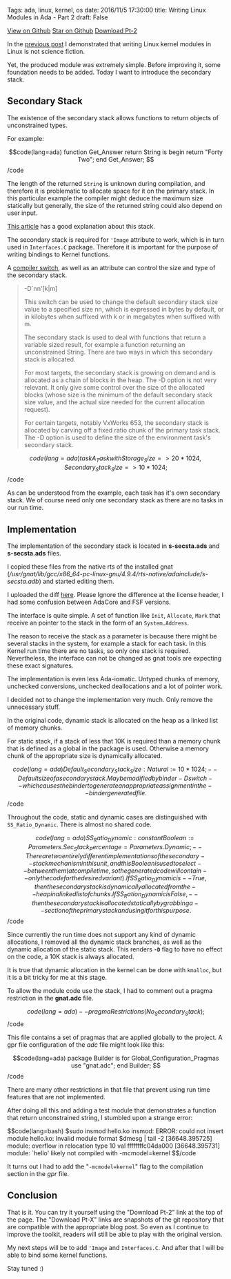 Tags: ada, linux, kernel, os
date: 2016/11/5 17:30:00
title: Writing Linux Modules in Ada - Part 2
draft: False

<a class="github-button" href="https://github.com/alkhimey/Ada_Kernel_Module_Toolkit/"  data-style="mega" aria-label="View alkhimey/Ada_Kernel_Module_Toolkit on GitHub">View on Github</a>
<a class="github-button" href="https://github.com/alkhimey/Ada_Kernel_Module_Toolkit" data-icon="octicon-star" data-style="mega" data-count-href="/alkhimey/Ada_Kernel_Module_Toolkit/stargazers" data-count-api="/repos/alkhimey/Ada_Kernel_Module_Toolkit#stargazers_count" data-count-aria-label="# stargazers on GitHub" aria-label="Star alkhimey/Ada_Kernel_Module_Toolkit on GitHub">Star on Github</a>
<a class="github-button" href="https://github.com/alkhimey/Ada_Kernel_Module_Toolkit/archive/blog-post-pt-2.zip" data-icon="octicon-cloud-download" data-style="mega" aria-label="Download alkhimey/Ada_Kernel_Module_Toolkit on GitHub">Download Pt-2</a>


<script async defer src="https://buttons.github.io/buttons.js"></script>

<!--
<a href="https://github.com/alkhimey/Ada_Kernel_Module_Toolkit"><img style="position: absolute; top: 0; right: 0; border: 0;" src="https://camo.githubusercontent.com/a6677b08c955af8400f44c6298f40e7d19cc5b2d/68747470733a2f2f73332e616d617a6f6e6177732e636f6d2f6769746875622f726962626f6e732f666f726b6d655f72696768745f677261795f3664366436642e706e67" alt="Fork me on GitHub" data-canonical-src="https://s3.amazonaws.com/github/ribbons/forkme_right_gray_6d6d6d.png"></a>
-->

In the [previous post](/2016/10/23/writing-linux-modules-in-ada-part-1/) I demonstrated that writing Linux kernel modules in Linux is not science fiction.

Yet, the produced module was extremely simple. Before improving it, some foundation needs to be added. Today I want to introduce the secondary stack.

## Secondary Stack

The existence of the secondary stack allows functions to return objects of unconstrained types.

For example:

$$code(lang=ada)
function Get_Answer return String is
begin
   return "Forty Two";
end Get_Answer;
$$/code


The length of the returned ```String``` is unknown during compilation, and therefore it is problematic to allocate space for it on the primary stack. In this particular example the compiler might deduce the maximum size statically but generally, the size of the returned string could also depend on user input.

[This article](https://docs.adacore.com/gnat_ugx-docs/html/gnat_ugx/gnat_ugx/the_secondary_stack.html) has a good explanation about this stack.

The secondary stack is required for ```'Image``` attribute to work, which is in turn used in ```Interfaces.C``` package. Therefore it is important for the purpose of writing bindings to Kernel functions.

A [compiler switch](https://gcc.gnu.org/onlinedocs/gnat_ugn/Switches-for-gnatbind.html#index-g_t-D-_0028gnatbind_0029-683), as well as an attribute can control the size and type of the secondary stack.

> -D`nn'[k|m]
>    
>    This switch can be used to change the default secondary stack size value to a specified size nn, which is expressed in bytes by default, or in kilobytes when suffixed with k or in megabytes when suffixed with m.
>
>    The secondary stack is used to deal with functions that return a variable sized result, for example a function returning an unconstrained String. There are two ways in which this secondary stack is allocated.
>    
>    For most targets, the secondary stack is growing on demand and is allocated as a chain of blocks in the heap. The -D option is not very relevant. It only give some control over the size of the allocated blocks (whose size is the minimum of the default secondary stack size value, and the actual size needed for the current allocation request).
>    
>    For certain targets, notably VxWorks 653, the secondary stack is allocated by carving off a fixed ratio chunk of the primary task stack. The -D option is used to define the size of the environment task's secondary stack.
>

$$code(lang=ada)
task A_Task with
  Storage_Size         => 20 * 1024,
  Secondary_Stack_Size => 10 * 1024;
$$/code

As can be understood from the example, each task has it's own secondary stack. We of course need only one secondary stack as there are no tasks in our run time.

## Implementation

The implementation of the secondary stack is located in **s-secsta.ads** and **s-secsta.ads** files.

I copied these files from the native rts of the installed gnat (_/usr/gnat/lib/gcc/x86_64-pc-linux-gnu/4.9.4/rts-native/adainclude/s-secsta.adb_) and started editing them.

I uploaded the diff [here](https://gist.github.com/alkhimey/0e859655e32a5289e95ee193d76fabdf/revisions). Please Ignore the difference at the license header, I had some confusion between AdaCore and FSF versions.


The interface is quite simple. A set of function like ```Init```, ```Allocate```, ```Mark``` that receive an pointer to the stack in the form of an ```System.Address```.

The reason to receive the stack as a parameter is because there might be several stacks in the system, for example a stack for each task. In this Kernel run time there are no tasks, so only one stack is required. Nevertheless, the interface can not be changed as gnat tools are expecting these exact signatures.

The implementation is even less Ada-iomatic. Untyped chunks of memory, unchecked conversions, unchecked deallocations and a lot of pointer work.

I decided not to change the implementation very much. Only remove the unnecessary stuff.

In the original code, dynamic stack is allocated on the heap as a linked list of memory chunks.

For static stack, if a stack of less that 10K is required than a memory chunk that is defined as a global in the package is used. Otherwise a memory chunk of the appropriate size is dynamically allocated.

$$code(lang=ada)
   Default_Secondary_Stack_Size : Natural := 10 * 1024;
   --  Default size of a secondary stack. May be modified by binder -D switch
   --  which causes the binder to generate an appropriate assignment in the
   --  binder generated file.
$$/code

Throughout the code, static and dynamic cases are distinguished with ```SS_Ratio_Dynamic```. There is almost no shared code.

$$code(lang=ada)
   SS_Ratio_Dynamic : constant Boolean :=
                        Parameters.Sec_Stack_Percentage = Parameters.Dynamic;
   --  There are two entirely different implementations of the secondary
   --  stack mechanism in this unit, and this Boolean is used to select
   --  between them (at compile time, so the generated code will contain
   --  only the code for the desired variant). If SS_Ratio_Dynamic is
   --  True, then the secondary stack is dynamically allocated from the
   --  heap in a linked list of chunks. If SS_Ration_Dynamic is False,
   --  then the secondary stack is allocated statically by grabbing a
   --  section of the primary stack and using it for this purpose.
$$/code

Since currently the run time does not support any kind of dynamic allocations, I removed all the dynamic stack branches, as well as the dynamic allocation of the static stack. This renders **```-D```** flag to have no effect on the code, a 10K stack is always allocated.

It is true that dynamic allocation in the kernel can be done with ```kmalloc```, but it is a bit tricky for me at this stage.

To allow the module code use the stack, I had to comment out a pragma restriction in the **gnat.adc** file.

$$code(lang=ada)
--pragma Restrictions (No_Secondary_Stack);
$$/code

This file contains a set of pragmas that are applied globally to the project. A gpr file configuration of the _adc_ file might look like this:

$$code(lang=ada)
 package Builder is
      for Global_Configuration_Pragmas use "gnat.adc";
   end Builder;
$$/code

There are many other restrictions in that file that prevent using run time features that are not implemented.

After doing all this and adding a test module that demonstrates a function that return unconstrained string, I stumbled upon a strange error:

$$code(lang=bash)
$sudo insmod hello.ko 
insmod: ERROR: could not insert module hello.ko: Invalid module format
$dmesg | tail -2
[36648.395725] module: overflow in relocation type 10 val ffffffffc04da000
[36648.395731] module: `hello' likely not compiled with -mcmodel=kernel
$$/code

It turns out I had to add the "```-mcmodel=kernel```" flag to the compilation section in the _gpr_ file.

## Conclusion
That is it. You can try it yourself using the "Download Pt-2" link at the top of the page. The "Download Pt-X" links are snapshots of the git repository that are compatible with the appropriate blog post. So even as I continue to improve the toolkit, readers will still be able to play with the original version.

My next steps will be to add ```'Image``` and ```Interfaces.C```. And after that I will be able to bind some kernel functions.

Stay tuned :)
